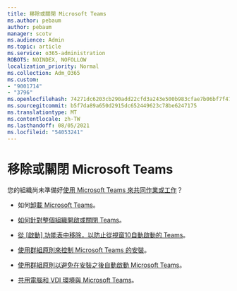 ```yaml
---
title: 移除或關閉 Microsoft Teams
ms.author: pebaum
author: pebaum
manager: scotv
ms.audience: Admin
ms.topic: article
ms.service: o365-administration
ROBOTS: NOINDEX, NOFOLLOW
localization_priority: Normal
ms.collection: Adm_O365
ms.custom:
- "9001714"
- "3796"
ms.openlocfilehash: 74271dc6203cb290add22cfd3a243e500b983cfae7b06bf7f47e892b868ff4e7
ms.sourcegitcommit: b5f7da89a650d2915dc652449623c78be6247175
ms.translationtype: MT
ms.contentlocale: zh-TW
ms.lasthandoff: 08/05/2021
ms.locfileid: "54053241"
---
```

# <a name="remove-or-turn-off-microsoft-teams"></a>移除或關閉 Microsoft Teams

您的組織尚未準備好[使用 Microsoft Teams 來共同作業或工作](https://products.office.com/microsoft-teams/group-chat-software?&OCID=AID2000955_SEM_WiLWtgAAAKcGoHNG:20200305184100:s&msclkid=cbe12a5675e41135662d7437325dbd9a&ef_id=WiLWtgAAAKcGoHNG:20200305184100:s)？

- 如何[卸載 Microsoft Teams](https://support.office.com/article/Uninstall-Microsoft-Teams-3b159754-3c26-4952-abe7-57d27f5f4c81)。

- [如何針對整個組織開啟或關閉 Teams](https://docs.microsoft.com/MicrosoftTeams/office-365-set-up)。

- [從 [啟動] 功能表中移除，以防止從視窗10自動啟動的 Teams](https://support.microsoft.com/help/4026268/windows-10-change-startup-apps)。

- [使用群組原則來控制 Microsoft Teams 的安裝](https://docs.microsoft.com/deployoffice/teams-install#use-group-policy-to-control-the-installation-of-microsoft-teams)。

- [使用群組原則以避免在安裝之後自動啟動 Microsoft Teams](https://docs.microsoft.com/deployoffice/teams-install#use-group-policy-to-prevent-microsoft-teams-from-starting-automatically-after-installation)。

- [共用電腦和 VDI 環境與 Microsoft Teams](https://docs.microsoft.com/deployoffice/teams-install#shared-computer-and-vdi-environments-with-microsoft-teams)。
